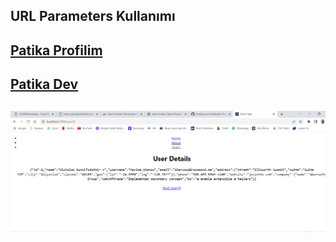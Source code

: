 ## URL Parameters Kullanımı

## [Patika Profilim](https://app.patika.dev/apak)
## [Patika Dev](https://app.patika.dev/paths)

## ![Product](./img-1.png)
